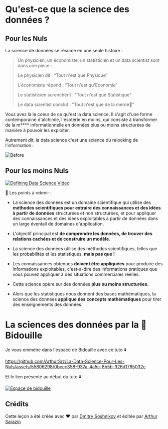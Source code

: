 # Qu'est-ce que la science des données ?

## Pour les Nuls

La science de données se résume en une seule histoire : 

> Un physicien, un économiste, un statisticien et un data scientist sont dans une pièce :
>
> Le physicien dit : “Tout n'est que Physique”
> 
> L'économiste répond : “Tout n'est qu'Economie”
> 
> Le statisticien surenchérit : "Tout n'est que Statistique"
> 
> Le data scientist conclut : "Tout n'est que de la merde🙊"

Vous avez là le coeur de ce qu'est la data science. Il s'agit d'une forme contemporaine d'alchimie, l'ésotérie en moins, qui consiste à transformer de la m**** informationnelle en données plus ou moins structurées de manière à pouvoir les exploiter.

Autrement dit, la data science c'est une science du relooking de l'information : 

<div>
  <img src="https://media.giphy.com/media/RCoP1WSypiCty/giphy.gif" id="imageBefore" alt="Before">
</div>


## Pour les moins Nuls


[![Defining Data Science Video](images/video-def-ds.png)](https://youtu.be/beZ7Mb_oz9I)

🚨 Les points à retenir : 
* La science des données est un domaine scientifique qui utilise des **méthodes scientifiques pour extraire des connaissances et des idées à partir de données** structurées et non structurées, et pour appliquer des connaissances et des idées exploitables à partir de données dans un large éventail de domaines d'application.
  
* L'objectif principal est **de comprendre les données, de trouver des relations cachées et de construire un modèle**.
  
* La science des données utilise des méthodes scientifiques, telles que les probabilités et les statistiques, **mais pas que !**
    
* Les connaissances obtenues **doivent être appliquées** pour produire des informations exploitables, c'est-à-dire des informations pratiques que vous pouvez appliquer à des situations commerciales réelles.
* Cette science opère sur des données **plus ou moins structurées.**
* Alors que les statistiques nous donnent des bases mathématiques, la science des données **applique des concepts mathématiques** pour tirer des enseignements des données.


# La sciences des données par la 🙌 Bidouille


Je vous emmène dans l'espace de Bidouille avec ce tuto ⬇️ 


https://github.com/ArthurSrz/La-Data-Science-Pour-Les-Nuls/assets/55806298/0becc358-937a-4a5c-8b5b-926d1765032c




Et le lien présenté au début du tuto ⬇️

[![Espace de bidouille](https://github.com/codespaces/badge.svg)](https://github.com/codespaces/new?hide_repo_select=true&ref=main&repo=344191198)




## Crédits

Cette leçon a été créée avec ♥️ par [Dmitry Soshnikov](http://soshnikov.com) et éditée par [Arthur Sarazin]()
